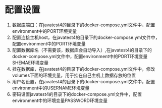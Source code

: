 # 配置设置
1. 数据库端口：在javatest4的目录下的docker-compose.yml文件中，配置environment中的PORT环境变量
2. 配置连接主机host，在javatest4的目录下的docker-compose.yml文件中，配置environment中的PORT环境变量
3. 配置数据库名（不需要该，数据库会自动导入）,在javatest4的目录下的docker-compose.yml文件中，配置environment中的PORT环境变量SHEMAE环境变量
4. 挂在数据库，在javatest4的目录下的docker-compose.yml文件中，修改volumes下面的环境变量，用于挂在自己主机上数据存放的位置
5. 用户名设置，在javatest4的目录下的docker-compose.yml文件中，配置environment中的USERNAME环境变量
6. 密码设置javatest4的目录下的docker-compose.yml文件中，配置environment中的环境变量PASSWORD环境变量